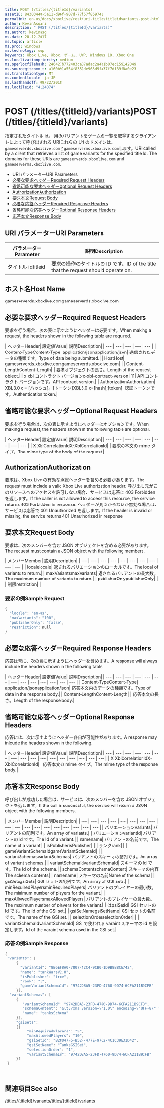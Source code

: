 ```yaml
---
title: POST (/titles/{titleId}/variants)
assetID: 84303448-5a11-d96f-907d-77f57f859741
permalink: en-us/docs/xboxlive/rest/uri-titlestitleidvariants-post.html
author: KevinAsgari
description: " POST (/titles/{titleId}/variants)"
ms.author: kevinasg
ms.date: 20-12-2017
ms.topic: article
ms.prod: windows
ms.technology: uwp
keywords: Xbox Live, Xbox, ゲーム, UWP, Windows 10, Xbox One
ms.localizationpriority: medium
ms.openlocfilehash: 246427b772403ca07adac2a4b1b07ec159142049
ms.sourcegitcommit: a160b91a554f8352de963d9fa37f7df89f8a0e23
ms.translationtype: MT
ms.contentlocale: ja-JP
ms.lasthandoff: 09/22/2018
ms.locfileid: "4124074"
---
```

# <a name="post-titlestitleidvariants"></a><span data-ttu-id="49b15-104">POST (/titles/{titleId}/variants)</span><span class="sxs-lookup"><span data-stu-id="49b15-104">POST (/titles/{titleId}/variants)</span></span>
<span data-ttu-id="49b15-105">指定されたタイトル id。 用のバリアントをゲームの一覧を取得するクライアントによって呼び出される URIこれらの Uri のドメインは、`gameserverds.xboxlive.com`と`gameserverms.xboxlive.com`します。</span><span class="sxs-lookup"><span data-stu-id="49b15-105">URI called by a client that retrieves a list of game variants for the specified title Id. The domains for these URIs are `gameserverds.xboxlive.com` and `gameserverms.xboxlive.com`.</span></span>
 
  * [<span data-ttu-id="49b15-106">URI パラメーター</span><span class="sxs-lookup"><span data-stu-id="49b15-106">URI Parameters</span></span>](#ID4EZ)
  * [<span data-ttu-id="49b15-107">必要な要求ヘッダー</span><span class="sxs-lookup"><span data-stu-id="49b15-107">Required Request Headers</span></span>](#ID4EIB)
  * [<span data-ttu-id="49b15-108">省略可能な要求ヘッダー</span><span class="sxs-lookup"><span data-stu-id="49b15-108">Optional Request Headers</span></span>](#ID4EED)
  * [<span data-ttu-id="49b15-109">Authorization</span><span class="sxs-lookup"><span data-stu-id="49b15-109">Authorization</span></span>](#ID4E3D)
  * [<span data-ttu-id="49b15-110">要求本文</span><span class="sxs-lookup"><span data-stu-id="49b15-110">Request Body</span></span>](#ID4EEE)
  * [<span data-ttu-id="49b15-111">必要な応答ヘッダー</span><span class="sxs-lookup"><span data-stu-id="49b15-111">Required Response Headers</span></span>](#ID4ELF)
  * [<span data-ttu-id="49b15-112">省略可能な応答ヘッダー</span><span class="sxs-lookup"><span data-stu-id="49b15-112">Optional Response Headers</span></span>](#ID4EMG)
  * [<span data-ttu-id="49b15-113">応答本文</span><span class="sxs-lookup"><span data-stu-id="49b15-113">Response Body</span></span>](#ID4EEH)
 
<a id="ID4EZ"></a>

 
## <a name="uri-parameters"></a><span data-ttu-id="49b15-114">URI パラメーター</span><span class="sxs-lookup"><span data-stu-id="49b15-114">URI Parameters</span></span>
 
| <span data-ttu-id="49b15-115">パラメーター</span><span class="sxs-lookup"><span data-stu-id="49b15-115">Parameter</span></span>| <span data-ttu-id="49b15-116">説明</span><span class="sxs-lookup"><span data-stu-id="49b15-116">Description</span></span>| 
| --- | --- | 
| <span data-ttu-id="49b15-117">タイトル id</span><span class="sxs-lookup"><span data-stu-id="49b15-117">titleid</span></span>| <span data-ttu-id="49b15-118">要求の操作のタイトルの ID です。</span><span class="sxs-lookup"><span data-stu-id="49b15-118">ID of the title that the request should operate on.</span></span>| 
  
<a id="ID5EG"></a>

 
## <a name="host-name"></a><span data-ttu-id="49b15-119">ホスト名</span><span class="sxs-lookup"><span data-stu-id="49b15-119">Host Name</span></span>

<span data-ttu-id="49b15-120">gameserverds.xboxlive.com</span><span class="sxs-lookup"><span data-stu-id="49b15-120">gameserverds.xboxlive.com</span></span>
 
<a id="ID4EIB"></a>

 
## <a name="required-request-headers"></a><span data-ttu-id="49b15-121">必要な要求ヘッダー</span><span class="sxs-lookup"><span data-stu-id="49b15-121">Required Request Headers</span></span>
 
<span data-ttu-id="49b15-122">要求を行う場合、次の表に示すようにヘッダーは必要です。</span><span class="sxs-lookup"><span data-stu-id="49b15-122">When making a request, the headers shown in the following table are required.</span></span>
 
| <span data-ttu-id="49b15-123">ヘッダー</span><span class="sxs-lookup"><span data-stu-id="49b15-123">Header</span></span>| <span data-ttu-id="49b15-124">設定値</span><span class="sxs-lookup"><span data-stu-id="49b15-124">Value</span></span>| <span data-ttu-id="49b15-125">説明</span><span class="sxs-lookup"><span data-stu-id="49b15-125">Description</span></span>| 
| --- | --- | --- | --- | --- | 
| <span data-ttu-id="49b15-126">Content-Type</span><span class="sxs-lookup"><span data-stu-id="49b15-126">Content-Type</span></span>| <span data-ttu-id="49b15-127">application/json</span><span class="sxs-lookup"><span data-stu-id="49b15-127">application/json</span></span>| <span data-ttu-id="49b15-128">送信されたデータの種類です。</span><span class="sxs-lookup"><span data-stu-id="49b15-128">Type of data being submitted.</span></span>| 
| <span data-ttu-id="49b15-129">Host</span><span class="sxs-lookup"><span data-stu-id="49b15-129">Host</span></span>| <span data-ttu-id="49b15-130">gameserverds.xboxlive.com</span><span class="sxs-lookup"><span data-stu-id="49b15-130">gameserverds.xboxlive.com</span></span>|  | 
| <span data-ttu-id="49b15-131">Content-Length</span><span class="sxs-lookup"><span data-stu-id="49b15-131">Content-Length</span></span>|  | <span data-ttu-id="49b15-132">要求オブジェクトの長さ。</span><span class="sxs-lookup"><span data-stu-id="49b15-132">Length of the request object.</span></span>| 
| <span data-ttu-id="49b15-133">x xbl コントラクト バージョン</span><span class="sxs-lookup"><span data-stu-id="49b15-133">x-xbl-contract-version</span></span>| <span data-ttu-id="49b15-134">1</span><span class="sxs-lookup"><span data-stu-id="49b15-134">1</span></span>| <span data-ttu-id="49b15-135">API コントラクト バージョンです。</span><span class="sxs-lookup"><span data-stu-id="49b15-135">API contract version.</span></span>| 
| <span data-ttu-id="49b15-136">Authorization</span><span class="sxs-lookup"><span data-stu-id="49b15-136">Authorization</span></span>| <span data-ttu-id="49b15-137">XBL3.0 x = [ハッシュ]。[トークン]</span><span class="sxs-lookup"><span data-stu-id="49b15-137">XBL3.0 x=[hash];[token]</span></span>| <span data-ttu-id="49b15-138">認証トークンです。</span><span class="sxs-lookup"><span data-stu-id="49b15-138">Authentication token.</span></span>| 
  
<a id="ID4EED"></a>

 
## <a name="optional-request-headers"></a><span data-ttu-id="49b15-139">省略可能な要求ヘッダー</span><span class="sxs-lookup"><span data-stu-id="49b15-139">Optional Request Headers</span></span>
 
<span data-ttu-id="49b15-140">要求を行う場合は、次の表に示すようにヘッダーはオプションです。</span><span class="sxs-lookup"><span data-stu-id="49b15-140">When making a request, the headers shown in the following table are optional.</span></span>
 
| <span data-ttu-id="49b15-141">ヘッダー</span><span class="sxs-lookup"><span data-stu-id="49b15-141">Header</span></span>| <span data-ttu-id="49b15-142">設定値</span><span class="sxs-lookup"><span data-stu-id="49b15-142">Value</span></span>| <span data-ttu-id="49b15-143">説明</span><span class="sxs-lookup"><span data-stu-id="49b15-143">Description</span></span>| 
| --- | --- | --- | --- | --- | --- | --- | --- | 
| <span data-ttu-id="49b15-144">X XblCorrelationId</span><span class="sxs-lookup"><span data-stu-id="49b15-144">X-XblCorrelationId</span></span>|  | <span data-ttu-id="49b15-145">要求の本文の mime タイプ。</span><span class="sxs-lookup"><span data-stu-id="49b15-145">The mime type of the body of the request.</span></span>| 
  
<a id="ID4E3D"></a>

 
## <a name="authorization"></a><span data-ttu-id="49b15-146">Authorization</span><span class="sxs-lookup"><span data-stu-id="49b15-146">Authorization</span></span>

<span data-ttu-id="49b15-147">要求は、Xbox Live の有効な承認ヘッダーを含める必要があります。</span><span class="sxs-lookup"><span data-stu-id="49b15-147">The request must include a valid Xbox Live authorization header.</span></span> <span data-ttu-id="49b15-148">呼び出し元がこのリソースへのアクセスを許可しない場合、サービスは応答に 403 Forbidden を返します。</span><span class="sxs-lookup"><span data-stu-id="49b15-148">If the caller is not allowed to access this resource, the service returns 403 Forbidden in response.</span></span> <span data-ttu-id="49b15-149">ヘッダーが見つからないか無効な場合は、サービスは応答で 401 Unauthorized を返します。</span><span class="sxs-lookup"><span data-stu-id="49b15-149">If the header is invalid or missing, the service returns 401 Unauthorized in response.</span></span>
 
<a id="ID4EEE"></a>

 
## <a name="request-body"></a><span data-ttu-id="49b15-150">要求本文</span><span class="sxs-lookup"><span data-stu-id="49b15-150">Request Body</span></span>
 
<span data-ttu-id="49b15-151">要求は、次のメンバーを含む JSON オブジェクトを含める必要があります。</span><span class="sxs-lookup"><span data-stu-id="49b15-151">The request must contain a JSON object with the following members.</span></span>
 
| <span data-ttu-id="49b15-152">メンバー</span><span class="sxs-lookup"><span data-stu-id="49b15-152">Member</span></span>| <span data-ttu-id="49b15-153">説明</span><span class="sxs-lookup"><span data-stu-id="49b15-153">Description</span></span>| 
| --- | --- | --- | --- | --- | --- | --- | --- | --- | --- | 
| <span data-ttu-id="49b15-154">locale</span><span class="sxs-lookup"><span data-stu-id="49b15-154">locale</span></span>| <span data-ttu-id="49b15-155">返されるバリエーションのローカルです。</span><span class="sxs-lookup"><span data-stu-id="49b15-155">The local of variants to return.</span></span>| 
| <span data-ttu-id="49b15-156">maxVariants</span><span class="sxs-lookup"><span data-stu-id="49b15-156">maxVariants</span></span>| <span data-ttu-id="49b15-157">返されるバリアントの最大数。</span><span class="sxs-lookup"><span data-stu-id="49b15-157">The maximum number of variants to return.</span></span>| 
| <span data-ttu-id="49b15-158">publisherOnly</span><span class="sxs-lookup"><span data-stu-id="49b15-158">publisherOnly</span></span>|  | 
| <span data-ttu-id="49b15-159">制限</span><span class="sxs-lookup"><span data-stu-id="49b15-159">restriction</span></span>|  | 
 
<a id="ID4EDF"></a>

 
### <a name="sample-request"></a><span data-ttu-id="49b15-160">要求の例</span><span class="sxs-lookup"><span data-stu-id="49b15-160">Sample Request</span></span>
 

```cpp
{
  "locale": "en-us",
  "maxVariants": "100",
  "publisherOnly": "false",
  "restriction": null
}

```

   
<a id="ID4ELF"></a>

 
## <a name="required-response-headers"></a><span data-ttu-id="49b15-161">必要な応答ヘッダー</span><span class="sxs-lookup"><span data-stu-id="49b15-161">Required Response Headers</span></span>
 
<span data-ttu-id="49b15-162">応答は常に、次の表に示すようにヘッダーを含めます。</span><span class="sxs-lookup"><span data-stu-id="49b15-162">A response will always include the headers shown in the following table.</span></span>
 
| <span data-ttu-id="49b15-163">ヘッダー</span><span class="sxs-lookup"><span data-stu-id="49b15-163">Header</span></span>| <span data-ttu-id="49b15-164">設定値</span><span class="sxs-lookup"><span data-stu-id="49b15-164">Value</span></span>| <span data-ttu-id="49b15-165">説明</span><span class="sxs-lookup"><span data-stu-id="49b15-165">Description</span></span>| 
| --- | --- | --- | --- | --- | --- | --- | --- | --- | --- | --- | --- | --- | 
| <span data-ttu-id="49b15-166">Content-Type</span><span class="sxs-lookup"><span data-stu-id="49b15-166">Content-Type</span></span>| <span data-ttu-id="49b15-167">application/json</span><span class="sxs-lookup"><span data-stu-id="49b15-167">application/json</span></span>| <span data-ttu-id="49b15-168">応答本文内のデータの種類です。</span><span class="sxs-lookup"><span data-stu-id="49b15-168">Type of data in the response body.</span></span>| 
| <span data-ttu-id="49b15-169">Content-Length</span><span class="sxs-lookup"><span data-stu-id="49b15-169">Content-Length</span></span>|  | <span data-ttu-id="49b15-170">応答本文の長さ。</span><span class="sxs-lookup"><span data-stu-id="49b15-170">Length of the response body.</span></span>| 
  
<a id="ID4EMG"></a>

 
## <a name="optional-response-headers"></a><span data-ttu-id="49b15-171">省略可能な応答ヘッダー</span><span class="sxs-lookup"><span data-stu-id="49b15-171">Optional Response Headers</span></span>
 
<span data-ttu-id="49b15-172">応答には、次に示すようにヘッダー各自が可能性があります。</span><span class="sxs-lookup"><span data-stu-id="49b15-172">A response may inlcude the headers shown in the following.</span></span>
 
| <span data-ttu-id="49b15-173">ヘッダー</span><span class="sxs-lookup"><span data-stu-id="49b15-173">Header</span></span>| <span data-ttu-id="49b15-174">設定値</span><span class="sxs-lookup"><span data-stu-id="49b15-174">Value</span></span>| <span data-ttu-id="49b15-175">説明</span><span class="sxs-lookup"><span data-stu-id="49b15-175">Description</span></span>| 
| --- | --- | --- | --- | --- | --- | --- | --- | --- | --- | --- | --- | --- | --- | --- | --- | 
| <span data-ttu-id="49b15-176">X XblCorrelationId</span><span class="sxs-lookup"><span data-stu-id="49b15-176">X-XblCorrelationId</span></span>|  | <span data-ttu-id="49b15-177">応答本文の mime タイプ。</span><span class="sxs-lookup"><span data-stu-id="49b15-177">The mime type of the response body.</span></span>| 
  
<a id="ID4EEH"></a>

 
## <a name="response-body"></a><span data-ttu-id="49b15-178">応答本文</span><span class="sxs-lookup"><span data-stu-id="49b15-178">Response Body</span></span>
 
<span data-ttu-id="49b15-179">呼び出しが成功した場合は、サービスは、次のメンバーを含む JSON オブジェクトを返します。</span><span class="sxs-lookup"><span data-stu-id="49b15-179">If the call is successful, the service will return a JSON object with the following members.</span></span>
 
| <span data-ttu-id="49b15-180">メンバー</span><span class="sxs-lookup"><span data-stu-id="49b15-180">Member</span></span>| <span data-ttu-id="49b15-181">説明</span><span class="sxs-lookup"><span data-stu-id="49b15-181">Description</span></span>| 
| --- | --- | --- | --- | --- | --- | --- | --- | --- | --- | --- | --- | --- | --- | --- | --- | --- | --- | 
| <span data-ttu-id="49b15-182">バリエーション</span><span class="sxs-lookup"><span data-stu-id="49b15-182">variants</span></span>| <span data-ttu-id="49b15-183">バリアントの配列です。</span><span class="sxs-lookup"><span data-stu-id="49b15-183">An array of variants.</span></span>| 
| <span data-ttu-id="49b15-184">バリエーション</span><span class="sxs-lookup"><span data-stu-id="49b15-184">variantId</span></span>| <span data-ttu-id="49b15-185">バリアントの Id です。</span><span class="sxs-lookup"><span data-stu-id="49b15-185">The Id of a variant.</span></span>| 
| <span data-ttu-id="49b15-186">name</span><span class="sxs-lookup"><span data-stu-id="49b15-186">name</span></span>| <span data-ttu-id="49b15-187">バリアントの名前です。</span><span class="sxs-lookup"><span data-stu-id="49b15-187">The name of a variant.</span></span>| 
| <span data-ttu-id="49b15-188">isPublisher</span><span class="sxs-lookup"><span data-stu-id="49b15-188">isPublisher</span></span>|  | 
| <span data-ttu-id="49b15-189">ランク</span><span class="sxs-lookup"><span data-stu-id="49b15-189">rank</span></span>|  | 
| <span data-ttu-id="49b15-190">gameVariantSchemaId</span><span class="sxs-lookup"><span data-stu-id="49b15-190">gameVariantSchemaId</span></span>|  | 
| <span data-ttu-id="49b15-191">variantSchemas</span><span class="sxs-lookup"><span data-stu-id="49b15-191">variantSchemas</span></span>| <span data-ttu-id="49b15-192">バリアントのスキーマの配列です。</span><span class="sxs-lookup"><span data-stu-id="49b15-192">An array of variant schemas.</span></span>| 
| <span data-ttu-id="49b15-193">variantSchemaId</span><span class="sxs-lookup"><span data-stu-id="49b15-193">variantSchemaId</span></span>| <span data-ttu-id="49b15-194">スキーマの Id です。</span><span class="sxs-lookup"><span data-stu-id="49b15-194">The Id of the schema.</span></span>| 
| <span data-ttu-id="49b15-195">schemaContent</span><span class="sxs-lookup"><span data-stu-id="49b15-195">schemaContent</span></span>| <span data-ttu-id="49b15-196">スキーマの内容</span><span class="sxs-lookup"><span data-stu-id="49b15-196">The schema contents</span></span>| 
| <span data-ttu-id="49b15-197">name</span><span class="sxs-lookup"><span data-stu-id="49b15-197">name</span></span>| <span data-ttu-id="49b15-198">スキーマの名前</span><span class="sxs-lookup"><span data-stu-id="49b15-198">Name of the schema</span></span>| 
| <span data-ttu-id="49b15-199">gsiSets</span><span class="sxs-lookup"><span data-stu-id="49b15-199">gsiSets</span></span>| <span data-ttu-id="49b15-200">GSI セットの配列です。</span><span class="sxs-lookup"><span data-stu-id="49b15-200">An array of GSI sets.</span></span>| 
| <span data-ttu-id="49b15-201">minRequiredPlayers</span><span class="sxs-lookup"><span data-stu-id="49b15-201">minRequiredPlayers</span></span>| <span data-ttu-id="49b15-202">バリアントのプレイヤーの最小数。</span><span class="sxs-lookup"><span data-stu-id="49b15-202">The minimum number of players for the variant.</span></span>| 
| <span data-ttu-id="49b15-203">maxAllowedPlayers</span><span class="sxs-lookup"><span data-stu-id="49b15-203">maxAllowedPlayers</span></span>| <span data-ttu-id="49b15-204">バリアントのプレイヤーの最大数。</span><span class="sxs-lookup"><span data-stu-id="49b15-204">The maximum number of players for the variant.</span></span>| 
| <span data-ttu-id="49b15-205">は</span><span class="sxs-lookup"><span data-stu-id="49b15-205">gsiSetId</span></span>| <span data-ttu-id="49b15-206">GSI セットの Id です。</span><span class="sxs-lookup"><span data-stu-id="49b15-206">The Id of the GSI set.</span></span>| 
| <span data-ttu-id="49b15-207">gsiSetName</span><span class="sxs-lookup"><span data-stu-id="49b15-207">gsiSetName</span></span>| <span data-ttu-id="49b15-208">GSI セットの名前です。</span><span class="sxs-lookup"><span data-stu-id="49b15-208">The name of the GSI set.</span></span>| 
| <span data-ttu-id="49b15-209">selectionOrder</span><span class="sxs-lookup"><span data-stu-id="49b15-209">selectionOrder</span></span>|  | 
| <span data-ttu-id="49b15-210">variantSchemaId</span><span class="sxs-lookup"><span data-stu-id="49b15-210">variantSchemaId</span></span>| <span data-ttu-id="49b15-211">GSI で使われる varaint スキーマの id を設定します。</span><span class="sxs-lookup"><span data-stu-id="49b15-211">Id of the varaint schema used in the GSI set.</span></span>| 
 
<a id="ID4EYBAC"></a>

 
### <a name="sample-response"></a><span data-ttu-id="49b15-212">応答の例</span><span class="sxs-lookup"><span data-stu-id="49b15-212">Sample Response</span></span>
 

```cpp
{
 "variants": [
     { 
       "variantId": "8B6EF8A0-7807-42C4-9CB0-1D9B8B8CE742", 
       "name": "tankWarsV2.0",
       "isPublisher": "true",
       "rank": "1",
       "gameVariantSchemaId": "9742DBA5-23FD-4760-9D74-6CFA211B9CFB"
     }],
  "variantSchemas": [
     {
        "variantSchemaId": "9742DBA5-23FD-4760-9D74-6CFA211B9CFB",
        "schemaContent": "&lt;?xml version=\"1.0\" encoding=\"UTF-8\" ?>&lt;xs:schema xmlns:xs=\"http://www.w3.org/2001/XMLSchema\">&lt;xs:element name=\"root\">&lt;/xs:element>&lt;/xs:schema>"
        "name": "tanksSchema"
     }],
     "gsiSets":
     [{ 
          "minRequiredPlayers": "5", 
          "maxAllowedPlayers": "10", 
          "gsiSetId": "B28047F5-B52F-477E-97C2-4C1C39E31D42",
          "gsiSetName": "TanksGSISet",
          "selectionOrder": "1",
          "variantSchemaId": "9742DBA5-23FD-4760-9D74-6CFA211B9CFB"
     }]
 }

  

```

   
<a id="ID4ERCAC"></a>

 
## <a name="see-also"></a><span data-ttu-id="49b15-213">関連項目</span><span class="sxs-lookup"><span data-stu-id="49b15-213">See also</span></span>
 [<span data-ttu-id="49b15-214">/titles/{titleId}/variants</span><span class="sxs-lookup"><span data-stu-id="49b15-214">/titles/{titleId}/variants</span></span>](uri-titlestitleidvariants.md)

  